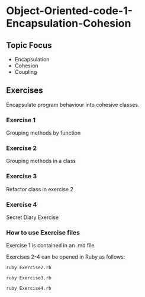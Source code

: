 # Object-Oriented-code-1-Encapsulation-Cohesion

## Topic Focus
- Encapsulation
- Cohesion
- Coupling

## Exercises
Encapsulate program behaviour into cohesive classes.

### Exercise 1
Grouping methods by function
### Exercise 2
Grouping methods in a class
### Exercise 3
Refactor class in exercise 2
### Exercise 4
Secret Diary Exercise

### How to use Exercise files ###

Exercise 1 is contained in an .md file

Exercises 2-4 can be opened in Ruby as follows:

```shell
ruby Exercise2.rb
```
```shell
ruby Exercise3.rb
```
```shell
ruby Exercise4.rb
```
